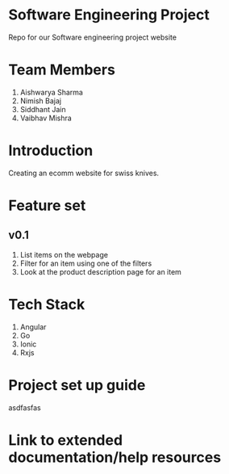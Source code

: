 # Software Engineering Project
Repo for our Software engineering project website

# Team Members
1. Aishwarya Sharma
2. Nimish Bajaj
3. Siddhant Jain
4. Vaibhav Mishra


# Introduction
Creating an ecomm website for swiss knives.

# Feature set
## v0.1
1. List items on the webpage
2. Filter for an item using one of the filters
3. Look at the product description page for an item

# Tech Stack
1. Angular
2. Go
3. Ionic
4. Rxjs

# Project set up guide
asdfasfas
# Link to extended documentation/help resources




